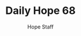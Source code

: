 ---
image: /assets/img/daily-hope-default-artwork.png
title: Daily Hope 68
number: 68
categories:
  - Daily Hope
author: Hope Staff
notes: Daily Hope 68
embed: >-
  <iframe style="border-radius:12px" src="https://open.spotify.com/embed/episode/5eoFGw5n0Uj1lDQzVmrYZS?utm_source=generator" width="100%" height="352" frameBorder="0" allowfullscreen="" allow="autoplay; clipboard-write; encrypted-media; fullscreen; picture-in-picture" loading="lazy"></iframe>
---